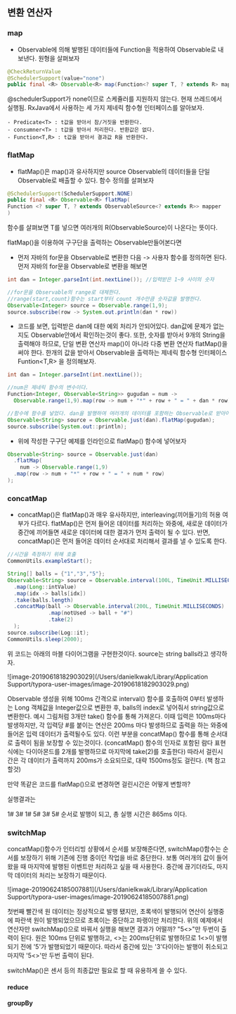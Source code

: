 ## 변환 연산자

### map

- Observable에 의해 발행된 데이터들에 Function을 적용하여 Observable로 내보낸다. 원형을 살펴보자

```Java
@CheckReturnValue
@SchedulerSupport(value="none")
public final <R> Observable<R> map(Function<? super T, ? extends R> mapper)
```

@schedulerSupport가 none이므로 스케쥴러를 지원하지 않는다. 현재 쓰레드에서 실행됨. RxJava에서 사용하는 세 가지 제네릭 함수형 인터페이스를 알아보자.

```
- Predicate<T> : t값을 받아서 참/거짓을 반환한다.
- consumner<T> : t값을 받아서 처리한다. 반환값은 없다.
- Function<T,R> : t값을 받아서 결과값 R을 반환한다.
```



### flatMap

- flatMap()은 map()과 유사하지만 source Observable의 데이터들을 단일 Observable로 배출할 수 있다. 함수 정의를 살펴보자

```java
@SchedulerSupport(SchedulerSupport.NONE)
public final <R> Observable<R> flatMap(
Function <? super T, ? extends ObservableSource<? extends R>> mapper
)
```

함수를 살펴보면 T를 넣으면 여러개의 R(ObservableSource)이 나온다는 뜻이다. 

flatMap()을 이용하여 구구단을 출력하는 Observable만들어본다면

- 먼저 자바의 for문을 Observable로 변환한 다음 -> 사용자 함수를 정의하면 된다. 먼저 자바의 for문을 Observable로 변환을 해보면

```Java
int dan = Integer.parseInt(int.nextLine()); //입력받은 1~9 사이의 숫자

//for문을 Observable의 range로 대체한다.
//range(start,count)함수는 start부터 count 개수만큼 숫자값을 발행한다.
Observable<Integer> source = Observable.range(1,9); 
source.subscribe(row -> System.out.println(dan * row))
```

- 코드를 보면, 입력받은 dan에 대한 예외 처리가 안되어있다. dan값에 문제가 없는지도 Observable안에서 확인하는것이 좋다. 또한, 숫자를 받아서 9개의 String을 출력해야 하므로, 단일 변환 연산자 map()이 아니라 다중 변환 연산자 flatMap()을 써야 한다.  한개의 값을 받아서 Observable을 출력하는 제네릭 함수형 인터페이스 Funtion<T,R> 을 정의해보자.

```java
int dan = Integer.parseInt(int.nextLine());

//num은 제네릭 함수의 변수이다.
Function<Integer, Observable<String>> gugudan = num -> 
  Observable.range(1,9).map(row -> num + "*" + row + " = " + dan * row);

//함수에 함수를 넣었다. dan을 발행하여 여러개의 데이터를 포함하는 Observable로 받아야 하므로 flatMap()을 쓴것.
Observable<String> source = Observable.just(dan).flatMap(gugudan);
source.subscribe(System.out::println);
```

- 위에 작성한 구구단 예제를 인라인으로 flatMap() 함수에 넣어보자

```java
Observable<String> source = Observable.just(dan)
  .flatMap(
	num -> Observable.range(1,9)
  .map(row -> num + "*" + row + " = " + num * row) 
);
```



### concatMap

- concatMap()은 flatMap()과 매우 유사하지만, interleaving(끼어들기)의 허용 여부가 다르다. flatMap()은 먼저 들어온 데이터를 처리하는 와중에, 새로운 데이터가 중간에 끼어들면 새로운 데이터에 대한 결과가 먼저 출력이 될 수 있다. 반면, concatMap()은 먼저 들어온 데이터 순서대로 처리해서 결과를 낼 수 있도록 한다.

```java
//시간을 측정하기 위해 호출
CommonUtils.exampleStart();

String[] balls = {"1","3","5"};
Observable<String> source = Observable.interval(100L, TimeUnit.MILLISECONDS)
  .map(Long::intValue)
  .map(idx -> balls[idx])
  .take(balls.length)
  .concatMap(ball -> Observable.interval(200L, TimeUnit.MILLISECONDS)
             .map(notUsed -> ball + "#")
             .take(2)
  );
source.subscribe(Log::it);
CommonUtils.sleep(2000);
```

 

위 코드는 아래의 마블 다이어그램을 구현한것이다. source는 string balls라고 생각하자.

![image-20190618182903029](/Users/danielkwak/Library/Application Support/typora-user-images/image-20190618182903029.png)

Observable 생성을 위해 100ms 간격으로 interval() 함수를 호출하여 0부터 발생하는 Long 객체값을 Integer값으로 변환한 후, balls의 index로 넣어줘서 string값으로 변환한다. 예시 그림처럼 3개만 take() 함수를 통해 가져온다. 이때 입력은 100ms마다 발생하지만, 각 입력당 #를 붙이는 연산은 200ms 마다 발생하므로 출력을 하는 와중에 들어온 입력 데이터가 출력될수도 있다. 이런 부분을 concatMap() 함수를 통해 순서대로 출력이 됨을 보장할 수 있는것이다. (concatMap() 함수의 인자로 포함된 람다 표현식에는 다이아몬드를 2개를 발행하므로 마지막에 take(2)를 호출한다) 따라서 걸린시간은 각 데이터가 출력까지 200ms가 소요되므로, 대략 1500ms정도 걸린다. (책 참고할것) 

만약 똑같은 코드를 flatMap()으로 변경하면 걸린시간은 어떻게 변할까?

실행결과는 

1# 3# 1# 5# 3# 5# 순서로 발행이 되고, 총 실행 시간은 865ms 이다. 



### switchMap

concatMap()함수가 인터리빙 상황에서 순서를 보장해준다면, switchMap()함수는 순서를 보장하기 위해 기존에 진행 중이던 작업을 바로 중단한다. 보통 여러개의 값이 들어왔을 때 마지막에 발행된 이벤트만 처리하고 싶을 때 사용한다. 중간에 끊기더라도, 마지막 데이터의 처리는 보장하기 때문이다.

![image-20190624185007881](/Users/danielkwak/Library/Application Support/typora-user-images/image-20190624185007881.png)

첫번째 빨간색 원 데이터는 정상적으로 발행 됐지만, 초록색이 발행되어 연산이 실행중에 파란색 원이 발행되었으므로 초록이는 중단하고 파랭이만 처리한다. 위의 예제에서 연산자만 switchMap()으로 바꿔서 실행을 해보면 결과가 어떨까? "5<>"만 두번이 출력이 된다. 원은 100ms 단위로 발행하고, <>는 200ms단위로 발행하므로 1<>이 발행되기 전에 '5'가 발행되었기 때문이다. 따라서 중간에 있는 '3'다이아는 발행이 취소되고 마지막 '5<>'만 두번 출력이 된다. 

switchMap()은 센서 등의 최종값만 필요로 할 때 유용하게 쓸 수 있다.

#### reduce

#### groupBy
